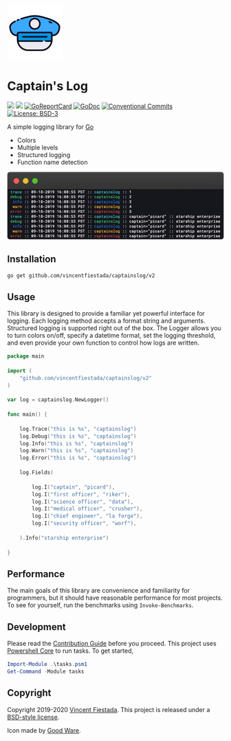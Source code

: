 ![](./logo.png)

# Captain's Log

[![](https://github.com/vincentfiestada/captainslog/workflows/Unit%20Tests/badge.svg)](https://github.com/vincentfiestada/captainslog/actions?query=workflow%3A%22Unit+Tests%22)
[![](https://github.com/vincentfiestada/captainslog/workflows/Style%20Checks/badge.svg)](https://github.com/vincentfiestada/captainslog/actions?query=workflow%3A%22Style+Checks%22)
[![GoReportCard](https://goreportcard.com/badge/github.com/vincentfiestada/captainslog)](https://goreportcard.com/report/github.com/vincentfiestada/captainslog)
[![GoDoc](https://img.shields.io/badge/godoc-reference-0047ab?labelColor=16161b)](https://pkg.go.dev/github.com/vincentfiestada/captainslog/v2?tab=doc)
[![Conventional Commits](https://img.shields.io/badge/commits-conventional-0047ab.svg?labelColor=16161b)](https://conventionalcommits.org)
[![License: BSD-3](https://img.shields.io/github/license/vincentfiestada/captainslog.svg?labelColor=16161b&color=0047ab)](./license)

A simple logging library for [Go](https://golang.org/)

- Colors
- Multiple levels
- Structured logging
- Function name detection

![Screenshot of captainslog in action](./assets/screenshot.png)

## Installation

```
go get github.com/vincentfiestada/captainslog/v2
```

## Usage

This library is designed to provide a familiar yet powerful interface for logging. Each logging method accepts a format string and arguments. Structured logging is supported right out of the box. The Logger allows you to turn colors on/off, specify a datetime format, set the logging threshold, and even provide your own function to control how logs are written.

```go
package main

import (
	"github.com/vincentfiestada/captainslog/v2"
)

var log = captainslog.NewLogger()

func main() {

	log.Trace("this is %s", "captainslog")
	log.Debug("this is %s", "captainslog")
	log.Info("this is %s", "captainslog")
	log.Warn("this is %s", "captainslog")
	log.Error("this is %s", "captainslog")

	log.Fields(

		log.I("captain", "picard"),
		log.I("first officer", "riker"),
		log.I("science officer", "data"),
		log.I("medical officer", "crusher"),
		log.I("chief engineer", "la forge"),
		log.I("security officer", "worf"),

	).Info("starship enterprise")

}
```

## Performance

The main goals of this library are convenience and familiarity for programmers, but it should have reasonable performance for most projects. To see for yourself, run the benchmarks using `Invoke-Benchmarks`.

## Development

Please read the [Contribution Guide](./CONTRIBUTING.md) before you proceed. This project uses [Powershell Core](https://microsoft.com/PowerShell) to run tasks. To get started,

```ps1
Import-Module .\tasks.psm1
Get-Command -Module tasks
```

## Copyright

Copyright 2019-2020 [Vincent Fiestada](mailto:vincent@vincent.click). This project is released under a [BSD-style license](./license).

Icon made by <a href="https://www.flaticon.com/authors/good-ware" title="Good Ware">Good Ware</a>.